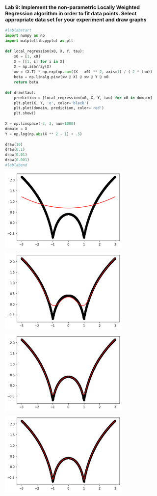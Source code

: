 ### Lab 9:  Implement the non-parametric Locally Weighted Regression algorithm in order to fit data points. Select appropriate data set for your experiment and draw graphs


```python
#lablabstart
import numpy as np
import matplotlib.pyplot as plt

def local_regression(x0, X, Y, tau):
    x0 = [1, x0]   
    X = [[1, i] for i in X]
    X = np.asarray(X)
    xw = (X.T) * np.exp(np.sum((X - x0) ** 2, axis=1) / (-2 * tau))
    beta = np.linalg.pinv(xw @ X) @ xw @ Y @ x0  
    return beta    

def draw(tau):
    prediction = [local_regression(x0, X, Y, tau) for x0 in domain]
    plt.plot(X, Y, 'o', color='black')
    plt.plot(domain, prediction, color='red')
    plt.show()

X = np.linspace(-3, 3, num=1000)
domain = X
Y = np.log(np.abs(X ** 2 - 1) + .5)

draw(10)
draw(0.1)
draw(0.01)
draw(0.001)
#lablabend
```


    
![png](output_1_0.png)
    



    
![png](output_1_1.png)
    



    
![png](output_1_2.png)
    



    
![png](output_1_3.png)
    

